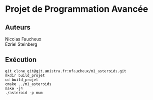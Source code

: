 # Projet de Programmation Avancée

## Auteurs
Nicolas Faucheux<br />
Ezriel Steinberg<br />

## Exécution
```
git clone git@git.unistra.fr:nfaucheux/m1_asteroids.git
mkdir build_projet
cd build_projet
cmake ../m1_asteroids
make -j4
./asteroid -p num
```


